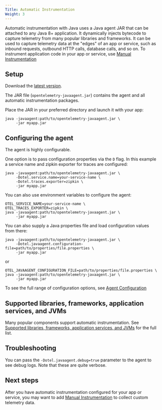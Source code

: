 ```yaml
---
Title: Automatic Instrumentation
Weight: 3
---
```


Automatic instrumentation with Java uses a Java agent JAR that can be attached to any Java 8+ application. It dynamically injects bytecode to capture telemetry from many popular libraries and frameworks. It can be used to capture telemetry data at the "edges" of an app or service, such as inbound requests, outbound HTTP calls, database calls, and so on. To instrument application code in your app or service, use [Manual Instrumentation](../manual_instrumentation)

## Setup

Download the [latest version](https://github.com/open-telemetry/opentelemetry-java-instrumentation/releases/).

The JAR file (`opentelemetry-javaagent.jar`) contains the agent and all automatic instrumentation packages.

Place the JAR in your preferred directory and launch it with your app:

```
java -javaagent:path/to/opentelemetry-javaagent.jar \
     -jar myapp.jar
```

## Configuring the agent

The agent is highly configurable.

One option is to pass configuration properties via the `D` flag. In this example a service name and zipkin exporter for traces are configured:

```
java -javaagent:path/to/opentelemetry-javaagent.jar \
     -Dotel.service.name=your-service-name \
     -Dotel.traces.exporter=zipkin \
     -jar myapp.jar
```

You can also use environment variables to configure the agent:

```
OTEL_SERVICE_NAME=your-service-name \
OTEL_TRACES_EXPORTER=zipkin \
java -javaagent:path/to/opentelemetry-javaagent.jar \
     -jar myapp.jar
```

You can also supply a Java properties file and load configuration values from there:

```
java -javaagent:path/to/opentelemetry-javaagent.jar \
     -Dotel.javaagent.configuration-file=path/to/properties/file.properties \
     -jar myapp.jar
```

or

```
OTEL_JAVAAGENT_CONFIGURATION_FILE=path/to/properties/file.properties \
java -javaagent:path/to/opentelemetry-javaagent.jar \
     -jar myapp.jar
```

To see the full range of configuration options, see [Agent Configuration](https://github.com/open-telemetry/opentelemetry-java-instrumentation/blob/main/docs/agent-config.md)

## Supported libraries, frameworks, application services, and JVMs

Many popular components support automatic instrumentation. See [Supported libraries, frameworks, application services, and JVMs](https://github.com/open-telemetry/opentelemetry-java-instrumentation/blob/main/docs/supported-libraries.md) for the full list.

## Troubleshooting

You can pass the `-Dotel.javaagent.debug=true` parameter to the agent to see debug logs. Note that these are quite verbose.

## Next steps

After you have automatic instrumentation configured for your app or service, you may want to add [Manual Instrumentation](../manual_instrumentation) to collect custom telemetry data.
